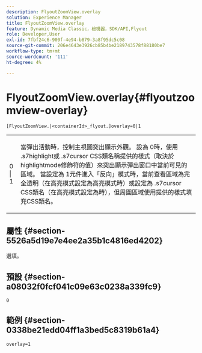 ```yaml
---
description: FlyoutZoomView.overlay
solution: Experience Manager
title: FlyoutZoomView.overlay
feature: Dynamic Media Classic，檢視器，SDK/API,Flyout
role: Developer,User
exl-id: 7fbf24c6-900f-4e94-b879-3a8f95dc5c08
source-git-commit: 206e4643e3926cb85b4be2189743578f88180be7
workflow-type: tm+mt
source-wordcount: '111'
ht-degree: 4%

---
```


# FlyoutZoomView.overlay{#flyoutzoomview-overlay}

`[FlyoutZoomView.|<containerId>_flyout.]overlay=0|1`

<table id="table_D052090D052D4273B37872C0C7E09E4B"> 
 <tbody> 
  <tr> 
   <td colname="col1"> <p><span class="codeph"> 0 | 1</span> </p> </td> 
   <td colname="col2"> <p> 當彈出活動時，控制主視圖突出顯示外觀。 設為<span class="codeph"> 0</span>時，使用<span class="codeph"> .s7highlight</span>或<span class="codeph"> .s7cursor</span> CSS類名稱提供的樣式（取決於<span class="codeph"> highlightmode</span>修飾符的值）來突出顯示彈出窗口中當前可見的區域。 當設定為<span class="codeph"> 1</span>元件進入「反向」模式時，當前查看區域為完全透明（在<span class="codeph">高亮模式</span>設定為<span class="codeph">高亮模式</span>時）或設定為<span class="codeph"> .s7cursor</span> CSS類名（在<span class="codeph">高亮模式</span>設定為<span class="codeph"></span>時），但周圍區域使用<span class="codeph"></span>提供的樣式填充CSS類名。 </p> </td> 
  </tr> 
 </tbody> 
</table>

## 屬性 {#section-5526a5d19e7e4ee2a35b1c4816ed4202}

選填。

## 預設 {#section-a08032f0fcf041c09e63c0238a339fc9}

`0`

## 範例 {#section-0338be21edd04ff1a3bed5c8319b61a4}

`overlay=1`
